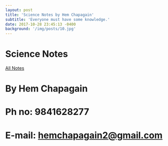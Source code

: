 ```yaml
---
layout: post
title: 'Science Notes by Hem Chapagain'
subtitle: 'Everyone must have some knowledge.'
date: 2017-10-28 23:45:13 -0400
background: '/img/posts/10.jpg'
---
```


# Science Notes

[All Notes](C:\Users\Rabindra\Desktop\r-jekyll-master\iamrjoshi.github.io\doc\allnotes.pdf)

# By Hem Chapagain

# Ph no: 9841628277

# E-mail: hemchapagain2@gmail.com
